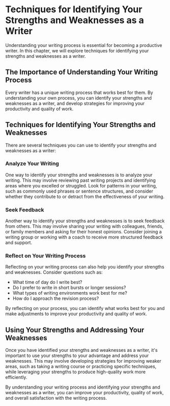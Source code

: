 Techniques for Identifying Your Strengths and Weaknesses as a Writer
===================================================================================================================

Understanding your writing process is essential for becoming a productive writer. In this chapter, we will explore techniques for identifying your strengths and weaknesses as a writer.

The Importance of Understanding Your Writing Process
----------------------------------------------------

Every writer has a unique writing process that works best for them. By understanding your own process, you can identify your strengths and weaknesses as a writer, and develop strategies for improving your productivity and quality of work.

Techniques for Identifying Your Strengths and Weaknesses
--------------------------------------------------------

There are several techniques you can use to identify your strengths and weaknesses as a writer:

### Analyze Your Writing

One way to identify your strengths and weaknesses is to analyze your writing. This may involve reviewing past writing projects and identifying areas where you excelled or struggled. Look for patterns in your writing, such as commonly used phrases or sentence structures, and consider whether they contribute to or detract from the effectiveness of your writing.

### Seek Feedback

Another way to identify your strengths and weaknesses is to seek feedback from others. This may involve sharing your writing with colleagues, friends, or family members and asking for their honest opinions. Consider joining a writing group or working with a coach to receive more structured feedback and support.

### Reflect on Your Writing Process

Reflecting on your writing process can also help you identify your strengths and weaknesses. Consider questions such as:

* What time of day do I write best?
* Do I prefer to write in short bursts or longer sessions?
* What types of writing environments work best for me?
* How do I approach the revision process?

By reflecting on your process, you can identify what works best for you and make adjustments to improve your productivity and quality of work.

Using Your Strengths and Addressing Your Weaknesses
---------------------------------------------------

Once you have identified your strengths and weaknesses as a writer, it's important to use your strengths to your advantage and address your weaknesses. This may involve developing strategies for improving weaker areas, such as taking a writing course or practicing specific techniques, while leveraging your strengths to produce high-quality work more efficiently.

By understanding your writing process and identifying your strengths and weaknesses as a writer, you can improve your productivity, quality of work, and overall satisfaction with the writing process.
